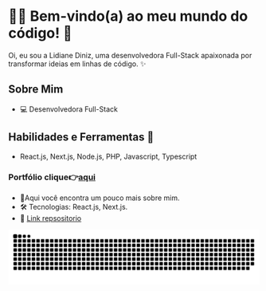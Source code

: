 # 👩‍💻 Bem-vindo(a) ao meu mundo do código! 👋

Oi, eu sou a Lidiane Diniz, uma desenvolvedora Full-Stack apaixonada por transformar ideias em linhas de código. ✨

## Sobre Mim
- 💻 Desenvolvedora Full-Stack
## Habilidades e Ferramentas 🔧
- React.js, Next.js, Node.js, PHP, Javascript, Typescript

###  Portfólio clique👉[aqui](https://my-portfolio-ko4lgb75a-lidianediniz.vercel.app)
- 🚀Aqui você encontra um pouco mais sobre mim.
- 🛠️ Tecnologias: React.js, Next.js.
- 🌈 [Link repsositorio](https://github.com/LidianeDiniz/My_Portfolio)



<picture>

  <source media="(prefers-color-scheme: dark)" srcset="https://raw.githubusercontent.com/LidianeDiniz/LidianeDiniz/output/github-contribution-grid-snake-dark.svg">

  <source media="(prefers-color-scheme: light)" srcset="https://raw.githubusercontent.com/LidianeDiniz/LidianeDiniz/output/github-contribution-grid-snake.svg">

  <img alt="github contribution grid snake animation" src="https://raw.githubusercontent.com/LidianeDiniz/LidianeDiniz/output/github-contribution-grid-snake.svg">

</picture> 
